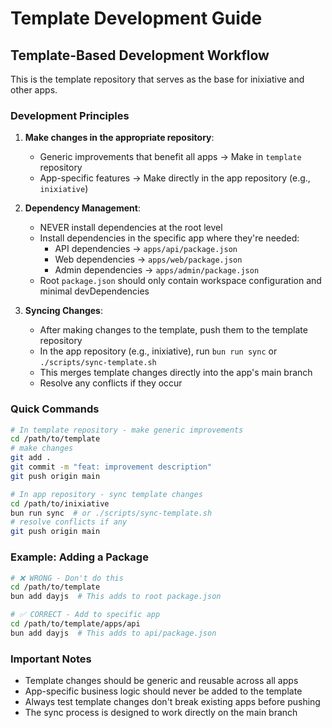 # Template Development Guide

## Template-Based Development Workflow

This is the template repository that serves as the base for inixiative and other apps.

### Development Principles

1. **Make changes in the appropriate repository**:
   - Generic improvements that benefit all apps → Make in `template` repository
   - App-specific features → Make directly in the app repository (e.g., `inixiative`)

2. **Dependency Management**:
   - NEVER install dependencies at the root level
   - Install dependencies in the specific app where they're needed:
     - API dependencies → `apps/api/package.json`
     - Web dependencies → `apps/web/package.json`
     - Admin dependencies → `apps/admin/package.json`
   - Root `package.json` should only contain workspace configuration and minimal devDependencies

3. **Syncing Changes**:
   - After making changes to the template, push them to the template repository
   - In the app repository (e.g., inixiative), run `bun run sync` or `./scripts/sync-template.sh`
   - This merges template changes directly into the app's main branch
   - Resolve any conflicts if they occur

### Quick Commands

```bash
# In template repository - make generic improvements
cd /path/to/template
# make changes
git add .
git commit -m "feat: improvement description"
git push origin main

# In app repository - sync template changes
cd /path/to/inixiative
bun run sync  # or ./scripts/sync-template.sh
# resolve conflicts if any
git push origin main
```

### Example: Adding a Package

```bash
# ❌ WRONG - Don't do this
cd /path/to/template
bun add dayjs  # This adds to root package.json

# ✅ CORRECT - Add to specific app
cd /path/to/template/apps/api
bun add dayjs  # This adds to api/package.json
```

### Important Notes

- Template changes should be generic and reusable across all apps
- App-specific business logic should never be added to the template
- Always test template changes don't break existing apps before pushing
- The sync process is designed to work directly on the main branch
